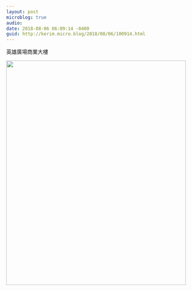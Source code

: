 ```yaml
---
layout: post
microblog: true
audio: 
date: 2018-08-06 06:09:14 -0400
guid: http://kerim.micro.blog/2018/08/06/100914.html
---
```

英雄廣場商業大樓

<img src="http://micro.oxus.net/uploads/2018/e0a0127040.jpg" width="480" height="600" />
